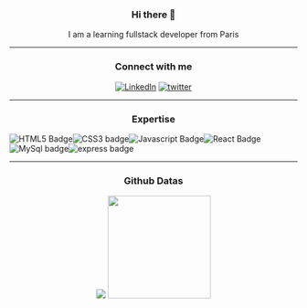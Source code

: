 <h3 align="center">Hi there 👋</h3>


<div align="center">I am a learning fullstack developer from Paris<br></div>

--- 

<h3 align="center">Connect with me</h3>
<div align="center"> <a href="https://www.linkedin.com/in/sophielepert/"><img src="https://img.shields.io/badge/linkedin-%230077B5.svg?&style=for-the-badge&logo=linkedin&logoColor=white" alt="LinkedIn"/></a> <a href="https://twitter.com/lepertsophie"><img src="https://img.shields.io/badge/twitter-%231DA1F2.svg?&style=for-the-badge&logo=twitter&logoColor=white" alt="twitter"/></a></div>

--- 

<h3 align="center">Expertise</h3>
<img src="https://img.shields.io/badge/html5-%23E34F26.svg?style=for-the-badge&logo=html5&logoColor=white" alt="HTML5 Badge"/><img src="https://img.shields.io/badge/css3-%231572B6.svg?style=for-the-badge&logo=css3&logoColor=white" alt="CSS3 badge" /><img src="https://img.shields.io/badge/javascript-%23323330.svg?style=for-the-badge&logo=javascript&logoColor=%23F7DF1E" alt="Javascript Badge" /><img src="https://img.shields.io/badge/react-%2320232a.svg?style=for-the-badge&logo=react&logoColor=%2361DAFB" alt=" React Badge"/><img src="https://img.shields.io/badge/MySQL-00000F?style=for-the-badge&logo=mysql&logoColor=white" alt="MySql badge"/><img src="https://img.shields.io/badge/Express.js-404D59?style=for-the-badge" alt="express badge"/>

--- 

<h3 align="center">Github Datas</h3>
<div align="center"><img src="https://github-readme-stats.vercel.app/api/top-langs/?username=sophielepert&layout=compact&theme=cobalt&hide_border=true" />
<img height="180em" src="https://github-readme-stats.vercel.app/api?username=sophielepert&show_icons=true&hide_border=true&&count_private=true&include_all_commits=true&theme=cobalt" /></div>
